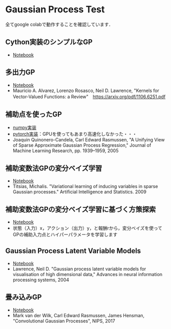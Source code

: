 # Gaussian Process Test
全てgoogle colabで動作することを確認しています．

## Cython実装のシンプルなGP
- [Notebook](gp.ipynb)

## 多出力GP
- [Notebook](MultiOutputGP.ipynb)
- Mauricio A. Alvarez, Lorenzo Rosasco, Neil D. Lawrence, "Kernels for Vector-Valued Functions: a Review"　https://arxiv.org/pdf/1106.6251.pdf

## 補助点を使ったGP
- [numpy実装](sor_gp_np.ipynb)
- [pytorch実装](sor_gp.ipynb)：GPUを使ってもあまり高速化しなかった・・・
- Joaquin Quinonero-Candela, Carl Edward Rasmussen, "A Unifying View of Sparse Approximate Gaussian Process Regression," Journal of Machine Learning Research, pp. 1939–1959, 2005

## 補助変数法GPの変分ベイズ学習
- [Notebook](vbgp.ipynb)
- Titsias, Michalis. "Variational learning of inducing variables in sparse Gaussian processes." Artificial Intelligence and Statistics. 2009


## 補助変数法GPの変分ベイズ学習に基づく方策探索
- [Notebook](vbgp_policy_serch.ipynb)
- 状態（入力）x，アクション（出力）y，と報酬rから，変分ベイズを使ってGPの補助入力点とハイパーパラメータを学習します

## Gaussian Process Latent Variable Models
- [Notebook](gplvm.ipynb)
- Lawrence, Neil D. "Gaussian process latent variable models for visualisation of high dimensional data," Advances in neural information processing systems, 2004

## 畳み込みGP
- [Notebook](https://github.com/naka-tomo/gp_test/blob/master/conv_gp_torch.ipynb)
- Mark van der Wilk, Carl Edward Rasmussen, James Hensman, "Convolutional Gaussian Processes", NIPS, 2017
